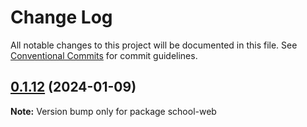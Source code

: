 # Change Log

All notable changes to this project will be documented in this file.
See [Conventional Commits](https://conventionalcommits.org) for commit guidelines.

## [0.1.12](https://github.com/drifterz13/lerna-mono-repo-poc/compare/school-web@0.1.9...school-web@0.1.12) (2024-01-09)

**Note:** Version bump only for package school-web
